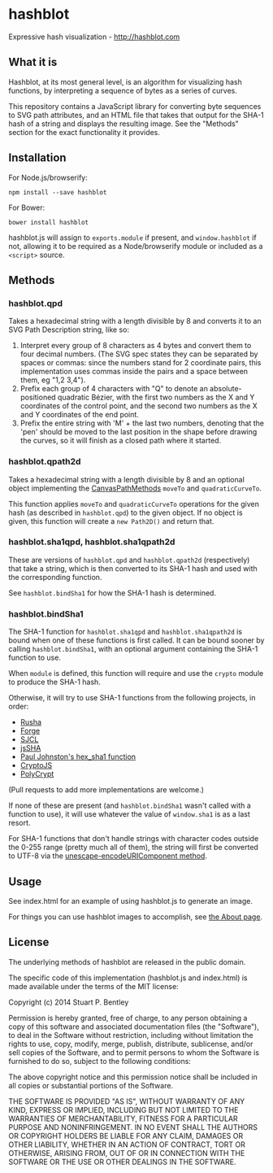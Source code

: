 # hashblot

Expressive hash visualization - http://hashblot.com

## What it is

Hashblot, at its most general level, is an algorithm for visualizing hash functions, by interpreting a sequence of bytes as a series of curves.

This repository contains a JavaScript library for converting byte sequences to SVG path attributes, and an HTML file that takes that output for the SHA-1 hash of a string and displays the resulting image. See the "Methods" section for the exact functionality it provides.

## Installation

For Node.js/browserify:

    npm install --save hashblot

For Bower:

    bower install hashblot

hashblot.js will assign to `exports.module` if present, and `window.hashblot` if not, allowing it to be required as a Node/browserify module or included as a `<script>` source.

## Methods

### hashblot.qpd

Takes a hexadecimal string with a length divisible by 8 and converts it to an SVG Path Description string, like so:

1. Interpret every group of 8 characters as 4 bytes and convert them to four decimal numbers. (The SVG spec states they can be separated by spaces or commas: since the numbers stand for 2 coordinate pairs, this implementation uses commas inside the pairs and a space between them, eg "1,2 3,4").
2. Prefix each group of 4 characters with "Q" to denote an absolute-positioned quadratic Bézier, with the first two numbers as the X and Y coordinates of the control point, and the second two numbers as the X and Y coordinates of the end point.
3. Prefix the entire string with 'M' + the last two numbers, denoting that the 'pen' should be moved to the last position in the shape before drawing the curves, so it will finish as a closed path where it started.

### hashblot.qpath2d

Takes a hexadecimal string with a length divisible by 8 and an optional object implementing the [CanvasPathMethods][] `moveTo` and `quadraticCurveTo`.

[CanvasPathMethods]: http://html5index.org/Canvas%20-%20CanvasPathMethods.html

This function applies `moveTo` and `quadraticCurveTo` operations for the given hash (as described in `hashblot.qpd`) to the given object. If no object is given, this function will create a `new Path2D()` and return that.

### hashblot.sha1qpd, hashblot.sha1qpath2d

These are versions of `hashblot.qpd` and `hashblot.qpath2d` (respectively) that take a string, which is then converted to its SHA-1 hash and used with the corresponding function.

See `hashblot.bindSha1` for how the SHA-1 hash is determined.

### hashblot.bindSha1

The SHA-1 function for `hashblot.sha1qpd` and `hashblot.sha1qpath2d` is bound when one of these functions is first called. It can be bound sooner by calling `hashblot.bindSha1`, with an optional argument containing the SHA-1 function to use.

When `module` is defined, this function will require and use the `crypto` module to produce the SHA-1 hash.

Otherwise, it will try to use SHA-1 functions from the following projects, in order:

- [Rusha](https://github.com/srijs/rusha)
- [Forge](https://github.com/digitalbazaar/forge#sha1)
- [SJCL](https://github.com/bitwiseshiftleft/sjcl)
- [jsSHA](https://github.com/Caligatio/jsSHA)
- [Paul Johnston's hex_sha1 function](http://pajhome.org.uk/crypt/md5/)
- [CryptoJS](https://code.google.com/p/crypto-js/)
- [PolyCrypt](https://github.com/polycrypt/polycrypt)

(Pull requests to add more implementations are welcome.)

If none of these are present (and `hashblot.bindSha1` wasn't called with a function to use), it will use whatever the value of `window.sha1` is as a last resort.

For SHA-1 functions that don't handle strings with character codes outside the 0-255 range (pretty much all of them), the string will first be converted to UTF-8 via the [unescape-encodeURIComponent method][1].

[1]: http://ecmanaut.blogspot.com/2006/07/encoding-decoding-utf8-in-javascript.html

## Usage

See index.html for an example of using hashblot.js to generate an image.

For things you can use hashblot images to accomplish, see [the About page](https://github.com/stuartpb/hashblot/wiki/About).

## License

The underlying methods of hashblot are released in the public domain.

The specific code of this implementation (hashblot.js and index.html) is made available under the terms of the MIT license:

Copyright (c) 2014 Stuart P. Bentley

Permission is hereby granted, free of charge, to any person obtaining a copy
of this software and associated documentation files (the "Software"), to deal
in the Software without restriction, including without limitation the rights
to use, copy, modify, merge, publish, distribute, sublicense, and/or sell
copies of the Software, and to permit persons to whom the Software is
furnished to do so, subject to the following conditions:

The above copyright notice and this permission notice shall be included in
all copies or substantial portions of the Software.

THE SOFTWARE IS PROVIDED "AS IS", WITHOUT WARRANTY OF ANY KIND, EXPRESS OR
IMPLIED, INCLUDING BUT NOT LIMITED TO THE WARRANTIES OF MERCHANTABILITY,
FITNESS FOR A PARTICULAR PURPOSE AND NONINFRINGEMENT. IN NO EVENT SHALL THE
AUTHORS OR COPYRIGHT HOLDERS BE LIABLE FOR ANY CLAIM, DAMAGES OR OTHER
LIABILITY, WHETHER IN AN ACTION OF CONTRACT, TORT OR OTHERWISE, ARISING FROM,
OUT OF OR IN CONNECTION WITH THE SOFTWARE OR THE USE OR OTHER DEALINGS IN
THE SOFTWARE.
